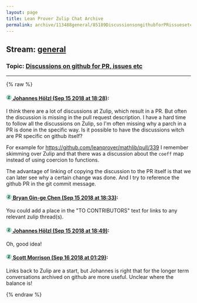 ```yaml
---
layout: page
title: Lean Prover Zulip Chat Archive 
permalink: archive/113488general/85189DiscussionsongithubforPRissuesetc.html
---
```


## Stream: [general](index.html)
### Topic: [Discussions on github for PR, issues etc](85189DiscussionsongithubforPRissuesetc.html)

---


{% raw %}
#### [![Click to go to Zulip](../../assets/img/zulip2.png) Johannes Hölzl (Sep 15 2018 at 18:28)](https://leanprover.zulipchat.com/#narrow/stream/113488-general/topic/Discussions%20on%20github%20for%20PR%2C%20issues%20etc/near/134018441):
I think there are a lot of discussions at Zulip, which result in a PR. But often the discussion is missing in the pull request description. I have a hard time to follow all the discussions on Zulip, so I'm often missing why a parch in a PR is done in the specific way. Is it possible to have the discussions witch are PR specific on github itself?

For example for https://github.com/leanprover/mathlib/pull/339 I remember skimming over Zulip and that there was a discussion about the `coeff` map instead of using coercion to functions.

The advantage of linking of copying the discussion to the PR itself is that we can later see why a certain change was done. And I try to reference the github PR in the git commit message.

#### [![Click to go to Zulip](../../assets/img/zulip2.png) Bryan Gin-ge Chen (Sep 15 2018 at 18:33)](https://leanprover.zulipchat.com/#narrow/stream/113488-general/topic/Discussions%20on%20github%20for%20PR%2C%20issues%20etc/near/134018574):
You could add a place in the "TO CONTRIBUTORS" text for links to any relevant zulip thread(s).

#### [![Click to go to Zulip](../../assets/img/zulip2.png) Johannes Hölzl (Sep 15 2018 at 18:49)](https://leanprover.zulipchat.com/#narrow/stream/113488-general/topic/Discussions%20on%20github%20for%20PR%2C%20issues%20etc/near/134019022):
Oh, good idea!

#### [![Click to go to Zulip](../../assets/img/zulip2.png) Scott Morrison (Sep 16 2018 at 01:29)](https://leanprover.zulipchat.com/#narrow/stream/113488-general/topic/Discussions%20on%20github%20for%20PR%2C%20issues%20etc/near/134030021):
Links back to Zulip are a start, but Johannes is right that for the longer term conversations archived on github are more useful. Unclear where the balance is!


{% endraw %}
